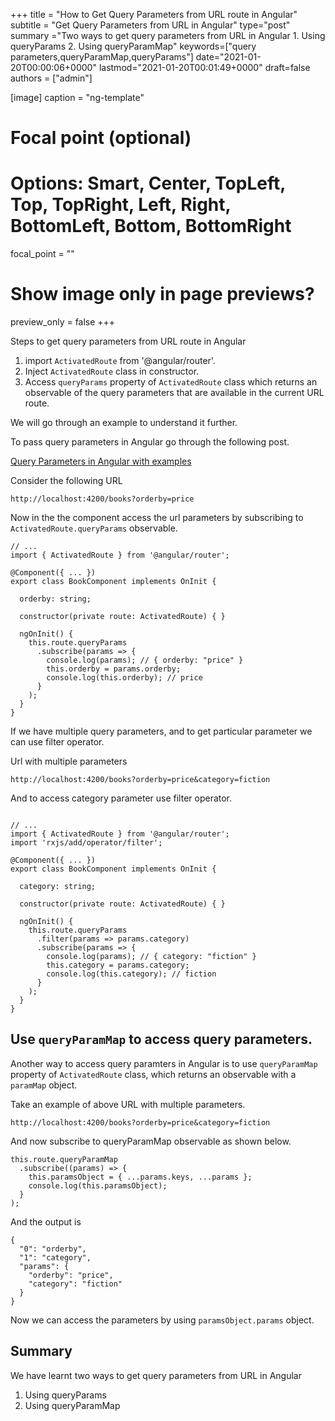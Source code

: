 +++
title = "How to Get Query Parameters from URL route in Angular"
subtitle = "Get Query Parameters from URL in Angular"
type="post"
summary ="Two ways to get query parameters from URL in Angular 1. Using queryParams 2. Using queryParamMap"
keywords=["query parameters,queryParamMap,queryParams"]
date="2021-01-20T00:00:06+0000"
lastmod="2021-01-20T00:01:49+0000"
draft=false
authors = ["admin"]

[image]
  caption = "ng-template"

  # Focal point (optional)
  # Options: Smart, Center, TopLeft, Top, TopRight, Left, Right, BottomLeft, Bottom, BottomRight
  focal_point = ""

  # Show image only in page previews?
  preview_only = false
+++

Steps to get query parameters from URL route in Angular

1. import `ActivatedRoute` from '@angular/router'.
2. Inject `ActivatedRoute` class in constructor.
3. Access `queryParams` property of `ActivatedRoute` class which returns an observable of the query parameters that are available in the current URL route.

We will go through an example to understand it further.

To pass query parameters in Angular go through the following post. 

[Query Parameters in Angular with examples](https://www.angularjswiki.com/angular/query-parameters-in-angular/)

Consider the following URL

```
http://localhost:4200/books?orderby=price
```

Now in the the component access the url parameters by subscribing to `ActivatedRoute.queryParams` observable.

```
// ...
import { ActivatedRoute } from '@angular/router';

@Component({ ... })
export class BookComponent implements OnInit {
  
  orderby: string;
  
  constructor(private route: ActivatedRoute) { }

  ngOnInit() {
    this.route.queryParams
      .subscribe(params => {
        console.log(params); // { orderby: "price" }
        this.orderby = params.orderby;
        console.log(this.orderby); // price
      }
    );
  }
}
```

If we have multiple query parameters, and to get particular parameter we can use filter operator.

Url with multiple parameters

```
http://localhost:4200/books?orderby=price&category=fiction

```

And to access category parameter use filter operator.

```

// ...
import { ActivatedRoute } from '@angular/router';
import 'rxjs/add/operator/filter';

@Component({ ... })
export class BookComponent implements OnInit {
  
  category: string;
  
  constructor(private route: ActivatedRoute) { }

  ngOnInit() {
    this.route.queryParams
      .filter(params => params.category)
      .subscribe(params => {
        console.log(params); // { category: "fiction" }
        this.category = params.category;
        console.log(this.category); // fiction
      }
    );
  }
}

```

## Use `queryParamMap` to access query parameters.

Another way to access query paramters in Angular is to use `queryParamMap` property of `ActivatedRoute` class, which returns an observable with a `paramMap` object.

Take an example of above URL with multiple parameters.

```
http://localhost:4200/books?orderby=price&category=fiction

```

And now subscribe to queryParamMap observable as shown below.

```
this.route.queryParamMap
  .subscribe((params) => {
    this.paramsObject = { ...params.keys, ...params };
    console.log(this.paramsObject);
  }
);

```

And the output is 

```
{
  "0": "orderby",
  "1": "category",
  "params": {
    "orderby": "price",
    "category": "fiction"
  }
}
```

Now we can access the parameters by using `paramsObject.params` object.

## Summary

We have learnt two ways to get query parameters from URL in Angular

1. Using queryParams 
2. Using queryParamMap


